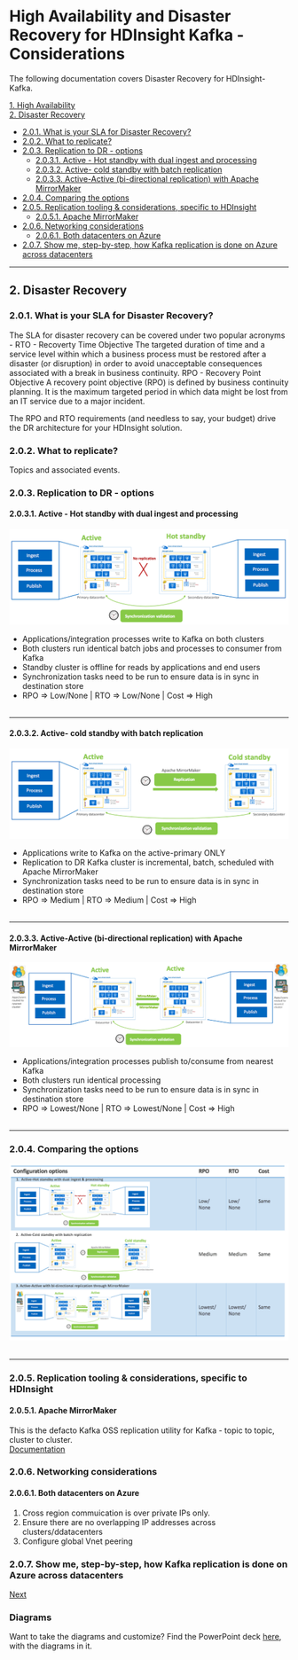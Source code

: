 # High Availability and Disaster Recovery for HDInsight Kafka - Considerations

The following documentation covers Disaster Recovery for HDInsight-Kafka.

[1. High Availability](README.md#1--high-availability)<br>
[2. Disaster Recovery](DisasterRecovery.md#2--disaster-recovery)
- [2.0.1. What is your SLA for Disaster Recovery?](DisasterRecovery.md#201-what-is-your-sla-for-disaster-recovery)
- [2.0.2. What to replicate?](DisasterRecovery.md#202-what-to-replicate)
- [2.0.3. Replication to DR - options](DisasterRecovery.md#203-replication-to-dr---options)
  - [2.0.3.1. Active - Hot standby with dual ingest and processing](DisasterRecovery.md#2031-active---hot-standby-with-dual-ingest-and-processing)
  - [2.0.3.2. Active- cold standby with batch replication](DisasterRecovery.md#2032-active--cold-standby-with-batch-replication)
  - [2.0.3.3. Active-Active (bi-directional replication) with Apache MirrorMaker](DisasterRecovery.md#2033-active-active-bi-directional-replication-with-apache-mirrormaker)
- [2.0.4. Comparing the options](DisasterRecovery.md#204-comparing-the-options)
- [2.0.5. Replication tooling & considerations, specific to HDInsight](DisasterRecovery.md#205-replication-tooling--considerations-specific-to-hdinsight)
  - [2.0.5.1. Apache MirrorMaker](DisasterRecovery.md#2051-apache-mirrormaker)
- [2.0.6. Networking considerations](DisasterRecovery.md#206-networking-considerations)
  - [2.0.6.1. Both datacenters on Azure](DisasterRecovery.md#2061-both-datacenters-on-azure)
- [2.0.7. Show me, step-by-step, how Kafka replication is done on Azure across datacenters](DisasterRecovery.md#207-show-me-step-by-step-how-kafka-replication-is-done-on-azure-across-datacenters)
<hr>

## 2.  Disaster Recovery

### 2.0.1. What is your SLA for Disaster Recovery?
The SLA for disaster recovery can be covered under two popular acronyms -
RTO - Recoverty Time Objective
The targeted duration of time and a service level within which a business process must be restored after a disaster (or disruption) in order to avoid unacceptable consequences associated with a break in business continuity.
RPO - Recovery Point Objective
A recovery point objective (RPO) is defined by business continuity planning. It is the maximum targeted period in which data might be lost from an IT service due to a major incident.


The RPO and RTO requirements (and needless to say, your budget) drive the DR architecture for your HDInsight solution.

### 2.0.2. What to replicate?
Topics and associated events.

### 2.0.3. Replication to DR - options

#### 2.0.3.1. Active - Hot standby with dual ingest and processing

![8-replicate-options-1](images/8-dr-options-1.png)
- Applications/integration processes write to Kafka on both clusters
- Both clusters run identical batch jobs and processes to consumer from Kafka
- Standby cluster is offline for reads by applications and end users
- Synchronization tasks need to be run to ensure data is in sync in destination store
- RPO => Low/None | RTO => Low/None | Cost => High
<br><br>
<hr>



#### 2.0.3.2. Active- cold standby with batch replication
![8-replicate-options-2](images/8-dr-options-2.png)
- Applications write to Kafka on the active-primary ONLY
- Replication to DR Kafka cluster is incremental, batch, scheduled with Apache MirrorMaker
- Synchronization tasks need to be run to ensure data is in sync in destination store
- RPO => Medium | RTO => Medium | Cost => High
<br><br>
<hr>


#### 2.0.3.3. Active-Active (bi-directional replication) with Apache MirrorMaker
![8-replicate-options-3](images/8-dr-options-3.png)
- Applications/integration processes publish to/consume from nearest Kafka
- Both clusters run identical processing
- Synchronization tasks need to be run to ensure data is in sync in destination store
- RPO => Lowest/None | RTO => Lowest/None | Cost => High
<br><br>
<hr>

### 2.0.4. Comparing the options
![8-replicate-options-4](images/8-dr-options-4.png)
<br><br>
<hr>

### 2.0.5. Replication tooling & considerations, specific to HDInsight
#### 2.0.5.1. Apache MirrorMaker
This is the defacto Kafka OSS replication utility for Kafka - topic to topic, cluster to cluster. <br>
[Documentation](https://cwiki.apache.org/confluence/pages/viewpage.action?pageId=27846330)

### 2.0.6. Networking considerations
#### 2.0.6.1. Both datacenters on Azure
1. Cross region commuication is over private IPs only.
2. Ensure there are no overlapping IP addresses across clusters/ddatacenters
3. Configure global Vnet peering

### 2.0.7. Show me, step-by-step, how Kafka replication is done on Azure across datacenters
[Next](MirrorMakerLab.md)

### Diagrams
Want to take the diagrams and customize? Find the PowerPoint deck [here](images/DR-Architecture-Options.pptx), with the diagrams in it.
